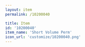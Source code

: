 ```yaml
---
layout: item
permalink: /10200040

title: Item
id: '10200040'
item_name: 'Short Volume Perm'
icon_url: 'customize/10200040.png'
---
```

